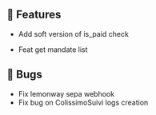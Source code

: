## 🚀 Features

- Add soft version of is_paid check

- Feat get mandate list


## 🐛 Bugs

- Fix lemonway sepa webhook
- Fix bug on ColissimoSuivi logs creation
